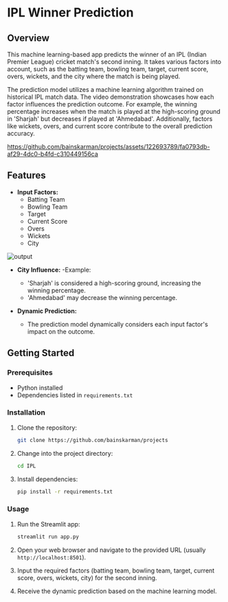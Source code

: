 # IPL Winner Prediction


## Overview

This machine learning-based app predicts the winner of an IPL (Indian Premier League) cricket match's second inning. It takes various factors into account, such as the batting team, bowling team, target, current score, overs, wickets, and the city where the match is being played.

The prediction model utilizes a machine learning algorithm trained on historical IPL match data. The video demonstration showcases how each factor influences the prediction outcome. For example, the winning percentage increases when the match is played at the high-scoring ground in 'Sharjah' but decreases if played at 'Ahmedabad'. Additionally, factors like wickets, overs, and current score contribute to the overall prediction accuracy.

https://github.com/bainskarman/projects/assets/122693789/fa0793db-af29-4dc0-b4fd-c310449156ca

## Features

- **Input Factors:**
  - Batting Team
  - Bowling Team
  - Target
  - Current Score
  - Overs
  - Wickets
  - City

![output](https://github.com/bainskarman/projects/assets/122693789/023be886-931e-49ec-9fc3-218b7e187c4b)

- **City Influence:**
  -Example:
  - 'Sharjah' is considered a high-scoring ground, increasing the winning percentage.
  - 'Ahmedabad' may decrease the winning percentage.

- **Dynamic Prediction:**
  - The prediction model dynamically considers each input factor's impact on the outcome.

## Getting Started

### Prerequisites

- Python installed
- Dependencies listed in `requirements.txt`

### Installation

1. Clone the repository:

    ```bash
    git clone https://github.com/bainskarman/projects
    ```

2. Change into the project directory:

    ```bash
    cd IPL
    ```

3. Install dependencies:

    ```bash
    pip install -r requirements.txt
    ```

### Usage

1. Run the Streamlit app:

    ```bash
    streamlit run app.py
    ```

2. Open your web browser and navigate to the provided URL (usually `http://localhost:8501`).

3. Input the required factors (batting team, bowling team, target, current score, overs, wickets, city) for the second inning.

4. Receive the dynamic prediction based on the machine learning model.

